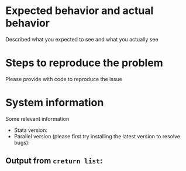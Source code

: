 # Expected behavior and actual behavior

Described what you expected to see and what you actually see

# Steps to reproduce the problem

Please provide with code to reproduce the issue

# System information

Some relevant information

* Stata version:
* Parallel version (please first try installing the latest version to resolve bugs):

## Output from `creturn list`:
